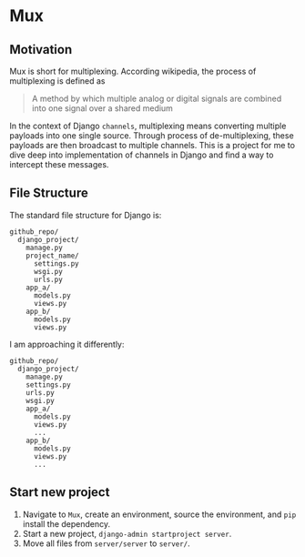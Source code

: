 # Mux
## Motivation
Mux is short for multiplexing. According wikipedia, the process of multiplexing is defined as

> A method by which multiple analog or digital signals are combined into one signal over a shared medium

In the context of Django `channels`, multiplexing means converting multiple payloads into one single source. Through
process of de-multiplexing, these payloads are then broadcast to multiple channels. This is a project for me to dive
deep into implementation of channels in Django and find a way to intercept these messages.

## File Structure
The standard file structure for Django is:
```
github_repo/
  django_project/
    manage.py
    project_name/
      settings.py
      wsgi.py
      urls.py
    app_a/
      models.py
      views.py
    app_b/
      models.py
      views.py
```

I am approaching it differently:
```
github_repo/
  django_project/
    manage.py
    settings.py
    urls.py
    wsgi.py
    app_a/
      models.py
      views.py
      ...
    app_b/
      models.py
      views.py
      ...
```

## Start new project
1. Navigate to `Mux`, create an environment, source the environment, and `pip` install the dependency.
2. Start a new project, `django-admin startproject server`.
3. Move all files from `server/server` to `server/`.
